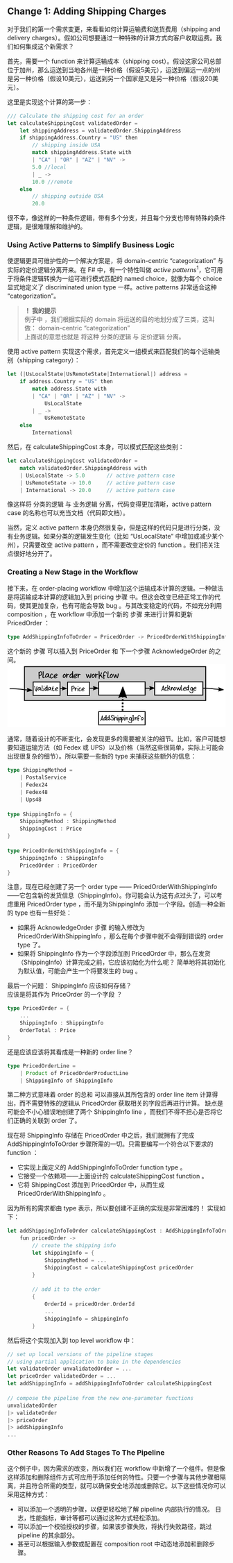 ## Change 1: Adding Shipping Charges

对于我们的第一个需求变更，来看看如何计算运输费和送货费用（shipping and delivery charges）。假如公司想要通过一种特殊的计算方式向客户收取运费。我们如何集成这个新需求？

首先，需要一个 function 来计算运输成本（shipping cost）。假设这家公司总部位于加州，那么运送到当地各州是一种价格（假设5美元），运送到偏远一点的州是另一种价格（假设10美元），运送到另一个国家是又是另一种价格（假设20美元）。

这里是实现这个计算的第一步：
```rust
/// Calculate the shipping cost for an order
let calculateShippingCost validatedOrder =
    let shippingAddress = validatedOrder.ShippingAddress
    if shippingAddress.Country = "US" then
        // shipping inside USA
        match shippingAddress.State with
        | "CA" | "OR" | "AZ" | "NV" ->
        5.0 //local
        | _ ->
        10.0 //remote
    else
        // shipping outside USA
        20.0
```

很不幸，像这样的一种条件逻辑，带有多个分支，并且每个分支也带有特殊的条件逻辑，是很难理解和维护的。

### Using Active Patterns to Simplify Business Logic

使逻辑更具可维护性的一个解决方案是，将 domain-centric “categorization” 与实际的定价逻辑分离开来。在 F# 中，有一个特性叫做 *active patterns*<sup>1</sup>，它可用于将条件逻辑转换为一组可进行模式匹配的 named choice，就像为每个 choice 显式地定义了 discriminated union type 一样。active patterns 非常适合这种 “categorization”。 

> **！ 我的提示**  
> 例子中 ，我们根据实际的 domain 将运送的目的地划分成了三类，这叫做： domain-centric “categorization”  
> 上面说的意思也就是 将这种 分类的逻辑 与 定价逻辑 分离。

使用 active pattern 实现这个需求，首先定义一组模式来匹配我们的每个运输类别（shipping category）：
```rust
let (|UsLocalState|UsRemoteState|International|) address =
    if address.Country = "US" then
        match address.State with
        | "CA" | "OR" | "AZ" | "NV" ->
            UsLocalState
        | _ ->
            UsRemoteState
    else
        International
```

然后，在 calculateShippingCost 本身，可以模式匹配这些类别：
```rust
let calculateShippingCost validatedOrder =
    match validatedOrder.ShippingAddress with
    | UsLocalState -> 5.0       // active pattern case
    | UsRemoteState -> 10.0     // active pattern case
    | International -> 20.0     // active pattern case
```

像这样将 分类的逻辑 与 业务逻辑 分离，代码变得更加清晰，active pattern case 的名称也可以充当文档（代码即文档）。

当然，定义 active pattern 本身仍然很复杂，但是这样的代码只是进行分类，没有业务逻辑。如果分类的逻辑发生变化（比如 “UsLocalState” 中增加或减少某个州），只需要改变 active pattern ，而不需要改变定价的 function 。我们把关注点很好地分开了。


### Creating a New Stage in the Workflow

接下来，在 order-placing workflow 中增加这个运输成本计算的逻辑。一种做法是将运输成本计算的逻辑加入到 pricing 步骤 中。但这会改变已经正常工作的代码，使其更加复杂，也有可能会导致 bug 。与其改变稳定的代码，不如充分利用 composition ，在 workflow 中添加一个新的 步骤 来进行计算和更新 PricedOrder ：
```rust
type AddShippingInfoToOrder = PricedOrder -> PricedOrderWithShippingInfo
```

这个新的 步骤 可以插入到 PriceOrder 和 下一个步骤 AcknowledgeOrder 的之间。  
![image](./../images/addShippingInfo.png)  

通常，随着设计的不断变化，会发现更多的需要被关注的细节。比如，客户可能想要知道运输方法（如 Fedex 或 UPS）以及价格（当然这些很简单，实际上可能会出现很复杂的细节）。所以需要一些新的 type 来捕获这些额外的信息：
```rust
type ShippingMethod =
    | PostalService
    | Fedex24
    | Fedex48
    | Ups48

type ShippingInfo = {
    ShippingMethod : ShippingMethod
    ShippingCost : Price
}

type PricedOrderWithShippingInfo = {
    ShippingInfo : ShippingInfo
    PricedOrder : PricedOrder
}
```

注意，现在已经创建了另一个 order type —— PricedOrderWithShippingInfo ——它包含新的发货信息（ShippingInfo）。你可能会认为这有点过头了，可以考虑重用 PricedOrder type ，而不是为ShippingInfo 添加一个字段。创造一种全新的 type 也有一些好处：
* 如果将 AcknowledgeOrder 步骤 的输入修改为 PricedOrderWithShippingInfo ，那么在每个步骤中就不会得到错误的 order type 了。
* 如果将 ShippingInfo 作为一个字段添加到 PricedOrder 中，那么在发货（ShippingInfo）计算完成之前，它应该初始化为什么呢？ 简单地将其初始化为默认值，可能会产生一个将要发生的 bug 。

最后一个问题： ShippingInfo 应该如何存储？   
应该是将其作为 PriceOrder 的一个字段 ？
```rust
type PricedOrder = {
    ...
    ShippingInfo : ShippingInfo
    OrderTotal : Price
}
```
还是应该应该将其看成是一种新的 order line？
```rust
type PricedOrderLine =
    | Product of PricedOrderProductLine
    | ShippingInfo of ShippingInfo
```

第二种方式意味着 order 的总和 可以直接从其所包含的 order line item 计算得出，而不需要特殊的逻辑从 PricedOrder 获取相关的字段后再进行计算。 缺点是可能会不小心错误地创建了两个 ShippingInfo line ，而我们不得不担心是否将它们正确的关联到 order 了。

现在将 ShippingInfo 存储在 PricedOrder 中之后，我们就拥有了完成 AddShippingInfoToOrder 步骤所需的一切。只需要编写一个符合以下要求的 function ：
* 它实现上面定义的 AddShippingInfoToOrder function type 。
* 它接受一个依赖项——上面设计的 calculateShippingCost function 。
* 它将 ShippingCost 添加到 PricedOrder 中，从而生成 PricedOrderWithShippingInfo 。

因为所有的需求都由 type 表示，所以要创建不正确的实现是非常困难的！ 实现如下：
```rust
let addShippingInfoToOrder calculateShippingCost : AddShippingInfoToOrder
    fun pricedOrder ->
        // create the shipping info
        let shippingInfo = {
            ShippingMethod = ...
            ShippingCost = calculateShippingCost pricedOrder
        }
        
        // add it to the order
        {
            OrderId = pricedOrder.OrderId
            ...
            ShippingInfo = shippingInfo
        }
```

然后将这个实现加入到 top level workflow 中：
```rust
// set up local versions of the pipeline stages
// using partial application to bake in the dependencies
let validateOrder unvalidatedOrder = ...
let priceOrder validatedOrder = ...
let addShippingInfo = addShippingInfoToOrder calculateShippingCost

// compose the pipeline from the new one-parameter functions
unvalidatedOrder
|> validateOrder
|> priceOrder
|> addShippingInfo
...
```

### Other Reasons To Add Stages To The Pipeline

这个例子中，因为需求的改变，所以我们在 workflow 中新增了一个组件。但是像这样添加和删除组件方式可应用于添加任何的特性。只要一个步骤与其他步骤相隔离，并且符合所需的类型，就可以确保安全地添加或删除它。以下这些情况你可以采用这种方式：
* 可以添加一个透明的步骤，以便更轻松地了解 pipeline 内部执行的情况。 日志，性能指标，审计等都可以通过这种方式轻松添加。
* 可以添加一个校验授权的步骤，如果该步骤失败，将执行失败路径，跳过 pipeline 的其余部分。
* 甚至可以根据输入参数或配置在 composition root 中动态地添加和删除步骤。